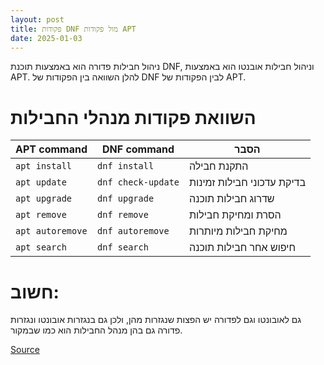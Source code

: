 ```yaml
---
layout: post
title: פקודות DNF מול פקודות APT
date: 2025-01-03
---
```


ניהול חבילות פדורה הוא באמצעות תוכנת DNF, וניהול חבילות אובנטו הוא באמצעות APT. להלן השוואה בין הפקודות של DNF לבין הפקודות של APT.

# השוואת פקודות מנהלי החבילות 

| APT command      | DNF command        | הסבר                       |
| ---------------- | ------------------ | -------------------------- |
| `apt install`    | `dnf install`      | התקנת חבילה                |
| `apt update`     | `dnf check-update` | בדיקת עדכוני חבילות זמינות |
| `apt upgrade`    | `dnf upgrade`      | שדרוג חבילות תוכנה         |
| `apt remove`     | `dnf remove`       | הסרת ומחיקת חבילות         |
| `apt autoremove` | `dnf autoremove`   | מחיקת חבילות מיותרות       |
| `apt search`     | `dnf search`       | חיפוש אחר חבילות תוכנה     |

# חשוב:
גם לאובונטו וגם לפדורה יש הפצות שנגזרות מהן, ולכן גם בנגזרות אובונטו ונגזרות פדורה גם בהן מנהל החבילות הוא כמו שבמקור.

[Source](https://docs.fedoraproject.org/en-US/quick-docs/dnf-vs-apt/)



